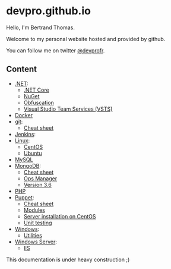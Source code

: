 # devpro.github.io

Hello, I'm Bertrand Thomas.

Welcome to my personal website hosted and provided by github.

You can follow me on twitter [@devprofr](https://twitter.com/devprofr/).

## Content

* [.NET](./dotnet/readme.md):
  * [.NET Core](./dotnet/dotnetcore/readme.md)
  * [NuGet](./dotnet/nuget.md)
  * [Obfuscation](./dotnet/obfuscation.md)
  * [Visual Studio Team Services (VSTS)](./dotnet/vsts.md)
* [Docker](./docker/readme.md)
* [git](./git/readme.md):
  * [Cheat sheet](./git/cheatsheet.md)
* [Jenkins](./jenkins/readme.md):
* [Linux](./linux/readme.md):
  * [CentOS](./linux/centos/readme.md)
  * [Ubuntu](./linux/ubuntu/readme.md)
* [MySQL](./mysql/readme.md)
* [MongoDB](./mongodb/readme.md):
  * [Cheat sheet](./mongodb/cheatsheet.md)
  * [Ops Manager](./mongodb/opsmanager.md)
  * [Version 3.6](./mongodb/mongo3.6.md)
* [PHP](./php/readme.md)
* [Puppet](./puppet/readme.md):
  * [Cheat sheet](./puppet/cheatsheet.md)
  * [Modules](./puppet/modules.md)
  * [Server installation on CentOS](./puppet/server_installation_centos.md)
  * [Unit testing](./puppet/unit_testing.md)
* [Windows](./windows/readme.md):
  * [Utilities](./windows/utilities.md)
* [Windows Server](./windows_server/readme.md):
  * [IIS](./windows_server/iis.md)

This documentation is under heavy construction ;)
